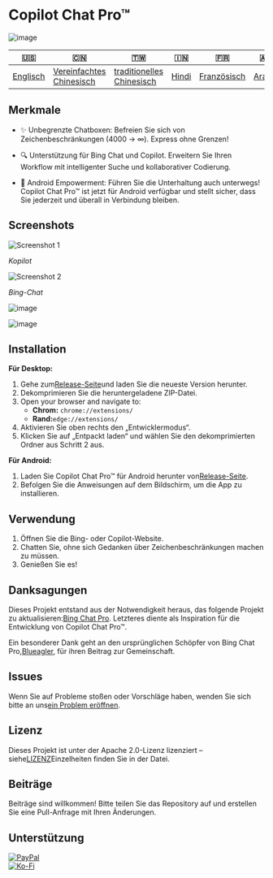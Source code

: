# Copilot Chat Pro™

![image](https://user-images.githubusercontent.com/69091361/297645227-67e62dd6-9322-4622-aa35-f7624fdf8698.png)

| 🇺🇸                  | 🇨🇳                                        | 🇹🇼                                         | 🇮🇳                  | 🇫🇷                        | 🇦🇪                   | 🇩🇪                    | 🇯🇵                      | 🇪🇸                     |
| --------------------- | ------------------------------------------- | -------------------------------------------- | --------------------- | --------------------------- | ---------------------- | ----------------------- | ------------------------- | ------------------------ |
| [Englisch](README.md) | [Vereinfachtes Chinesisch](README.zh-CN.md) | [traditionelles Chinesisch](README.zh-TW.md) | [Hindi](README.hi.md) | [Französisch](README.fr.md) | [Araber](README.ar.md) | [Deutsch](README.de.md) | [japanisch](README.ja.md) | [Spanisch](README.es.md) |

## Merkmale

-   ✨ Unbegrenzte Chatboxen: Befreien Sie sich von Zeichenbeschränkungen (4000 -> ∞). Express ohne Grenzen!

-   🔍 Unterstützung für Bing Chat und Copilot. Erweitern Sie Ihren Workflow mit intelligenter Suche und kollaborativer Codierung.

-   📱 Android Empowerment: Führen Sie die Unterhaltung auch unterwegs! Copilot Chat Pro™ ist jetzt für Android verfügbar und stellt sicher, dass Sie jederzeit und überall in Verbindung bleiben.

## Screenshots

![Screenshot 1](https://user-images.githubusercontent.com/69091361/297644441-b17ea2d1-94c4-4543-92fd-d094bb8187c6.png)

_Kopilot_

![Screenshot 2](https://user-images.githubusercontent.com/69091361/297644588-1b3c7295-c6b2-46f9-9999-a99c95aad580.png)

_Bing-Chat_

![image](https://github.com/qzxtu/Copilot-Chat-Pro/assets/69091361/765cde2d-514f-449f-b88b-5cbef013560a)

![image](https://github.com/qzxtu/Copilot-Chat-Pro/assets/69091361/151354d0-c04f-4051-a2be-b55a664ddae1)

## Installation

**Für Desktop:**

1.  Gehe zum[Release-Seite](https://github.com/qzxtu/Copilot-Chat-Pro/releases)und laden Sie die neueste Version herunter.
2.  Dekomprimieren Sie die heruntergeladene ZIP-Datei.
3.  Open your browser and navigate to:
    -   **Chrom:** `chrome://extensions/`
    -   **Rand:**`edge://extensions/`
4.  Aktivieren Sie oben rechts den „Entwicklermodus“.
5.  Klicken Sie auf „Entpackt laden“ und wählen Sie den dekomprimierten Ordner aus Schritt 2 aus.

**Für Android:**

1.  Laden Sie Copilot Chat Pro™ für Android herunter von[Release-Seite](https://github.com/qzxtu/Copilot-Chat-Pro/releases).
2.  Befolgen Sie die Anweisungen auf dem Bildschirm, um die App zu installieren.

## Verwendung

1.  Öffnen Sie die Bing- oder Copilot-Website.
2.  Chatten Sie, ohne sich Gedanken über Zeichenbeschränkungen machen zu müssen.
3.  Genießen Sie es!

## Danksagungen

Dieses Projekt entstand aus der Notwendigkeit heraus, das folgende Projekt zu aktualisieren:[Bing Chat Pro](https://github.com/blueagler/Bing-Chat-Pro). Letzteres diente als Inspiration für die Entwicklung von Copilot Chat Pro™.

Ein besonderer Dank geht an den ursprünglichen Schöpfer von Bing Chat Pro,[Blueagler](https://github.com/blueagler), für ihren Beitrag zur Gemeinschaft.

## Issues

Wenn Sie auf Probleme stoßen oder Vorschläge haben, wenden Sie sich bitte an uns[ein Problem eröffnen](https://github.com/qzxtu/copilot-chat-pro/issues).

## Lizenz

Dieses Projekt ist unter der Apache 2.0-Lizenz lizenziert – siehe[LIZENZ](LICENSE)Einzelheiten finden Sie in der Datei.

## Beiträge

Beiträge sind willkommen! Bitte teilen Sie das Repository auf und erstellen Sie eine Pull-Anfrage mit Ihren Änderungen.

## Unterstützung

[![PayPal](https://img.shields.io/badge/PayPal-00457C?style=for-the-badge&logo=paypal&logoColor=white)](https://paypal.me/nova355killer)  
[![Ko-Fi](https://img.shields.io/badge/kofi-00457C?style=for-the-badge&logo=ko-fi&logoColor=white)](https://ko-fi.com/nova355)
